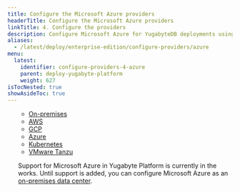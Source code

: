 ```yaml
---
title: Configure the Microsoft Azure providers
headerTitle: Configure the Microsoft Azure providers
linkTitle: 4. Configure the providers
description: Configure Microsoft Azure for YugabyteDB deployments using the YugabyteDB Admin Console
aliases:
  - /latest/deploy/enterprise-edition/configure-providers/azure
menu:
  latest:
    identifier: configure-providers-4-azure
    parent: deploy-yugabyte-platform
    weight: 627
isTocNested: true
showAsideToc: true
---
```


<ul class="nav nav-tabs-alt nav-tabs-yb">

<ul class="nav nav-tabs-alt nav-tabs-yb">

  <li>
    <a href="/latest/yugabyte-platform/deploy/configure-providers/on-premises" class="nav-link">
      <i class="fas fa-building"></i>
      On-premises
    </a>
  </li>

  <li>
    <a href="/latest/yugabyte-platform/deploy/configure-providers/aws" class="nav-link">
      <i class="fab fa-aws"></i>
      AWS
    </a>
  </li>

  <li>
    <a href="/latest/yugabyte-platform/deploy/configure-providers/gcp" class="nav-link">
      <i class="fab fa-google" aria-hidden="true"></i>
      GCP
    </a>
  </li>

  <li>
    <a href="/latest/yugabyte-platform/deploy/configure-providers/azure" class="nav-link active">
      <i class="icon-azure" aria-hidden="true"></i>
      Azure
    </a>
  </li>

  <li>
    <a href="/latest/yugabyte-platform/deploy/configure-providers/kubernetes" class="nav-link">
      <i class="fas fa-cubes" aria-hidden="true"></i>
      Kubernetes
    </a>
  </li>

  <li>
    <a href="/latest/yugabyte-platform/deploy/configure-providers/vmware-tanzu" class="nav-link">
      <i class="fas fa-cubes" aria-hidden="true"></i>
      VMware Tanzu
    </a>
  </li>

</ul>

Support for Microsoft Azure in Yugabyte Platform is currently in the works.
Until support is added, you can configure Microsoft Azure as an
[on-premises data center](../install-yugabyte-platform).
